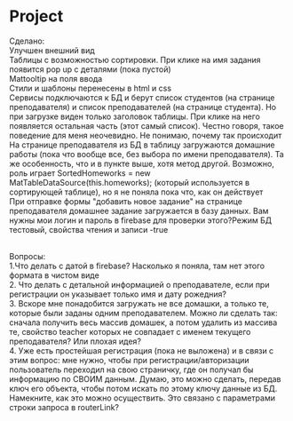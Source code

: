 # Project
Сделано: <br>
Улучшен внешний вид
<br>Таблицы с возможностью сортировки. При клике на имя задания появится pop up  с деталями (пока пустой)
<br>Mattooltip на поля ввода 
<br>Стили и шаблоны перенесены в html и css
<br>Сервисы подключаются к БД и берут список студентов (на странице преподавателя) и список преподавателей (на странице  студента). Но при загрузке виден только заголовок таблицы. При клике на него появляется остальная часть (этот самый список). Честно говоря, такое поведение для меня неочевидно. Не понимаю, почему так происходит
<br>На странице преподавателя из БД в таблицу  загружаются домашние работы (пока что вообще все, без выбора по имени преподавателя). Та же особенность, что и в пункте выше, хотя метод другой. Возможно, роль играет SortedHomeworks = new MatTableDataSource(this.homeworks); (который используется в сортирующей таблице), но я не поняла пока что, как он действует
<br> При отправке формы  "добавить новое задание" на странице преподавателя домашнее задание загружается в базу данных. Вам нужны мои логин и пароль в firebase для проверки этого?Режим БД тестовый, свойства чтения и записи -true

<br>Вопросы:
<br>1.Что делать с датой в firebase? Насколько я поняла, там нет этого формата в чистом виде
<br>2. Что делать с детальной информацией о преподавателе, если при регистрации он указывает только имя и дату рожедния?
<br>3. Вскоре мне понадобится загружать не все домашки, а только те, которые были заданы одним преподавателем. Можно ли сделать так: сначала получить весь массив домашек, а потом удалить из массива те, свойство teacher которых не совпадает с именем текущего преподавателя? Или плохая идея?
<br>4. Уже есть простейшая регистрация (пока не выложена) и в связи с этим вопрос: мне нужно, чтобы при регистрации/авторизации пользователь переходил на свою страничку, где он получал бы информацию по СВОИМ данным. Думаю, это можно сделать, передав ключ его объекта, чтобы потом искать по этому ключу данные из БД. Намекните, как это можно осуществить. Это связано с параметрами строки запроса в routerLink?

